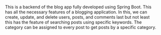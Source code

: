 This is a backend of the blog app fully developed using Spring Boot. This has all the necessary features of a blogging application. In this, we can create, update, and delete users, posts, and comments last but not least this has the feature of searching posts using specific keywords. The category can be assigned to every post to get posts by a specific category.

